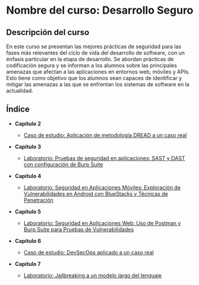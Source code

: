 # Nombre del curso: Desarrollo Seguro

## Descripción del curso

En este curso se presentan las mejores prácticas de seguridad para las fases más relevantes del ciclo de vida del desarrollo de software, con un énfasis particular en la etapa de desarrollo. Se abordan prácticas de codificación segura y se informan a los alumnos sobre las principales amenazas que afectan a las aplicaciones en entornos web, móviles y APIs. Esto tiene como objetivo que los alumnos sean capaces de identificar y mitigar las amenazas a las que se enfrentan los sistemas de software en la actualidad.

## Índice

- **Capítulo 2**<br>
  - [Caso de estudio: Aplicación de metodología DREAD a un caso real](./Capítulo2/README.md)

- **Capítulo 3** <br>
  - [Laboratorio: Pruebas de seguridad en aplicaciones: SAST y DAST con configuración de Burp Suite](./Capítulo3/README.md)
    
- **Capítulo 4**<br>
  - [Laboratorio: Seguridad en Aplicaciones Móviles: Exploración de Vulnerabilidades en Android con BlueStacks y Técnicas de Penetración](./Capítulo4/README.md)
    
- **Capítulo 5**<br>
  - [Laboratorio: Seguridad en Aplicaciones Web: Uso de Postman y Burp Suite para Pruebas de Vulnerabilidades](./Capítulo5/README.md)
    
- **Capítulo 6**<br>
  - [Caso de estudio: DevSecOps aplicado a un caso real](./Capítulo6/README.md)
 
- **Capítulo 7**<br>
  - [Laboratorio: Jailbreaking a un modelo largo del lenguaje](./Capítulo7/README.md)

